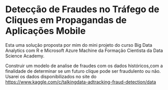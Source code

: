 # Detecção de Fraudes no Tráfego de Cliques em Propagandas de Aplicações Mobile

Esta uma solução proposta por mim do mini projeto do curso Big Data Analytics com R e Microsoft Azure Machine da Formação Cientista da Data Science Academy.

Construir um modelo de analise de fraudes com os dados históricos,com a finalidade de determinar se um futuro clique pode ser fraudulento ou não. 
Usarei os dados disponibilizados no site do https://www.kaggle.com/c/talkingdata-adtracking-fraud-detection/data
